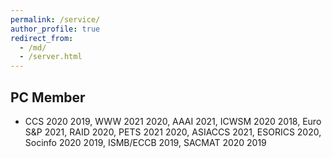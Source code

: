 ```yaml
---
permalink: /service/
author_profile: true
redirect_from: 
  - /md/
  - /server.html
---
```


PC Member
------
* CCS 2020 2019, WWW 2021 2020, AAAI 2021, ICWSM 2020 2018, Euro S&P 2021, RAID 2020, PETS 2021 2020, ASIACCS 2021, ESORICS 2020, Socinfo 2020 2019, ISMB/ECCB 2019, SACMAT 2020 2019
